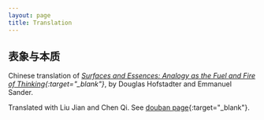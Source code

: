 ```yaml
---
layout: page
title: Translation
---
```


## 表象与本质

Chinese translation of *[Surfaces and Essences: Analogy as the Fuel and Fire of Thinking](https://www.amazon.com/Surfaces-Essences-Analogy-Fuel-Thinking-ebook/dp/B00BE65086){:target="_blank"}*, by Douglas Hofstadter and Emmanuel Sander.

Translated with Liu Jian and Chen Qi. See [douban page](https://book.douban.com/subject/30383926/){:target="_blank"}.
